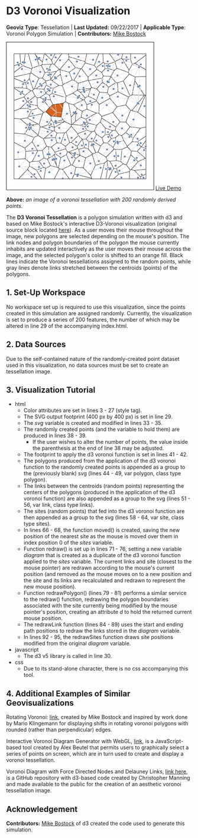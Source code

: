 # D3 Voronoi Visualization

**Geoviz Type**: Tessellation | **Last Updated:** 09/22/2017 | **Applicable Type**: Voronoi Polygon Simulation | **Contributors:** [Mike Bostock](https://github.com/charwak/Bostock/)

![](img/image.jpg)
[Live Demo](http://geoviz.ceoas.oregonstate.edu/neocarto/modules/vectors/polygons/voronoi_d3/index.html)


**Above:** *an image of a voronoi tessellation with 200 randomly derived points.*

The **D3 Voronoi Tessellation** is a polygon simulation written with d3 and based on Mike Bostock's interactive D3-Voronoi visualization (original source block located [here](https://bl.ocks.org/mbostock/4060366)). As a user moves their mouse throughout the image, new polygons are selected depending on the mouse's position. The link nodes and polygon boundaries of the polygon the mouse currently inhabits are updated interactively as the user moves their mouse across the image, and the selected polygon's color is shifted to an orange fill. Black lines indicate the Voronoi tessellations assigned to the random points, while gray lines denote links stretched between the centroids (points) of the polygons.

## 1\. Set-Up Workspace

No workspace set up is required to use this visualization, since the points created in this simulation are assigned randomly. Currently, the visualization is set to produce a series of 200 features, the number of which may be altered in line 29 of the accompanying index.html. 

## 2\. Data Sources

Due to the self-contained nature of the randomly-created point dataset used in this visualization, no data sources must be set to create an tessellation image.

## 3\. Visualization Tutorial

- html
  - Color attributes are set in lines 3 - 27 (style tag).
  - The SVG output footprint (400 px by 400 px) is set in line 29.
  - The *svg* variable is created and modified in lines 33 - 35.
  - The randomly created points (and the variable to hold them) are produced in lines 38 - 39.
    - If the user wishes to alter the number of points, the value inside the parenthesis at the end of line 38 may be adjusted.
  - The footprint to apply the d3 voronoi function is set in lines 41 - 42.
  - The polygons produced from the application of the d3 voronoi function to the randomly created points is appended as a group to the (previously blank) svg (lines 44 - 49, var polygon, class type polygon).
  - The links between the centroids (random points) representing the centers of the polygons (produced in the application of the d3 voronoi function) are also appended as a group to the svg (lines 51 - 56, var link, class type links).
  - The sites (random points) that fed into the d3 voronoi function are then appended as a group to the svg (lines 58 - 64, var site, class type sites).
  - In lines 66 - 68, the function moved() is created, saving the new position of the nearest site as the mouse is moved over them in index position 0 of the *sites* variable.
  - Function redraw() is set up in lines 71 - 76, setting a new variable *diagram* that is created as a duplicate of the d3 voronoi function applied to the *sites* variable. The current links and site (closest to the mouse pointer) are redrawn according to the mouse's current position (and removed as the mouse moves on to a new position and the site and its links are recalculated and redrawn to represent the new mouse position).
  - Function redrawPolygon() (lines 79 - 81) performs a similar service to the redraw() function, redrawing the polygon boundaries associated with the site currently being modified by the mouse pointer's position, creating an attribute *d* to hold the returned current mouse position.
  - The redrawLink function (lines 84 - 89) uses the start and ending path positions to redraw the links stored in the *diagram* variable.
  - In lines 92 - 95, the redrawSites function draws site positions modified from the original *diagram* variable.
- javascript
  - The d3 v5 library is called in line 30.
- css
  - Due to its stand-alone character, there is no css accompanying this tool.

## 4\. Additional Examples of Similar Geovisualizations

Rotating Voronoi: [link](https://bl.ocks.org/mbostock/4636377), created by Mike Bostock and inspired by work done by Mario Klingemann for displaying shifts in rotating voronoi polygons with rounded (rather than perpendicular) edges.

Interactive Voronoi Diagram Generator with WebGL, [link](http://alexbeutel.com/webgl/voronoi.html), is a JavaScript-based tool created by Alex Beutel that permits users to graphically select a series of points on screen, which are in turn used to create and display a voronoi tessellation.

Voronoi Diagram with Force Directed Nodes and Delauney Links, [link here,](https://gist.github.com/christophermanning/1734663) is a GitHub repository with d3-based code created by Christopher Manning and made available to the public for the creation of an aesthetic voronoi tessellation image.


## Acknowledgement

**Contributors:** [Mike Bostock](https://github.com/charwak/Bostock/) of d3 created the code used to generate this simulation.
